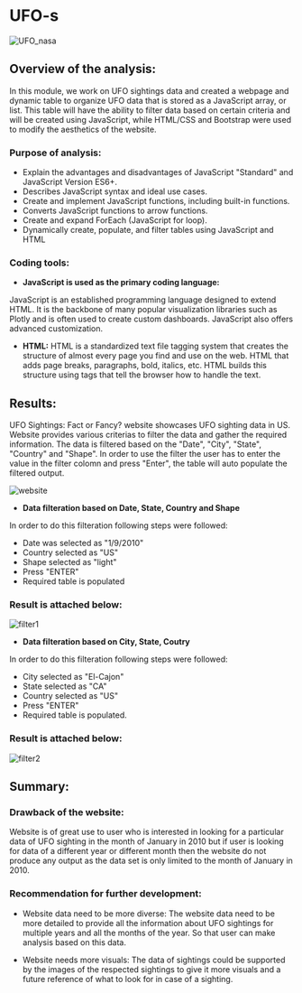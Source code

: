 # UFO-s 

![UFO_nasa](https://user-images.githubusercontent.com/111251560/202062404-76ea08ae-0fd5-4351-9f41-7be65be17a7e.jpg)

## Overview of the analysis:

In this module, we work on UFO sightings data and created a webpage and dynamic table to organize UFO data that is stored as a JavaScript array, or list. This table will have the ability to filter data based on certain criteria and will be created using  JavaScript, while HTML/CSS and Bootstrap were used to modify the aesthetics of the website.

### Purpose of analysis:
- Explain the advantages and disadvantages of JavaScript "Standard" and JavaScript Version ES6+.
- Describes JavaScript syntax and ideal use cases.
- Create and implement JavaScript functions, including built-in functions.
- Converts JavaScript functions to arrow functions.
- Create and expand ForEach (JavaScript for loop).
- Dynamically create, populate, and filter tables using JavaScript and HTML

### Coding tools:
- **JavaScript is used as the primary coding language:**

JavaScript is an established programming language designed to extend HTML. It is the backbone of many popular visualization libraries such as Plotly and is often used to create custom dashboards. JavaScript also offers advanced customization.

- **HTML:**
HTML is a standardized text file tagging system that creates the structure of almost every page you find and use on the web. HTML that adds page breaks, paragraphs, bold, italics, etc. HTML builds this structure using tags that tell the browser how to handle the text.

## Results: 

UFO Sightings: Fact or Fancy? website showcases UFO sighting data in US. Website provides various criterias to filter the data and gather the required information. The data is filtered based on the "Date", "City", "State", "Country" and "Shape". In order to use the filter the user has to enter the value in the filter colomn and press "Enter", the table will auto populate the filtered output.

![website](https://user-images.githubusercontent.com/111251560/202191421-94b6a89c-cc1a-421e-a3b2-313ddcd8d932.png)

- **Data filteration based on Date, State, Country and Shape**

In order to do this filteration following steps were followed:
- Date was selected as "1/9/2010"
- Country selected as "US"
- Shape selected as "light"
- Press "ENTER"
- Required table is populated

### Result is attached below:

![filter1](https://user-images.githubusercontent.com/111251560/202192078-54c9a8b8-9003-456a-a882-ccb3de7b584f.png)

- **Data filteration based on City, State, Coutry**

In order to do this filteration following steps were followed:
- City selected as "El-Cajon" 
- State selected as "CA"
- Country selected as "US"
- Press "ENTER"
- Required table is populated. 

### Result is attached below:

![filter2](https://user-images.githubusercontent.com/111251560/202192644-ee460f40-c999-4305-b8e2-ea1f7ff56bce.png)

## Summary: 

### Drawback of the website:

Website is of great use to user who is interested in looking for a particular data of UFO sighting in the month of January in 2010 but if user is looking for data of a different year or different month then the website do not produce any output as the data set is only limited to the month of January in 2010. 

### Recommendation for further development:

- Website data need to be more diverse: The website data need to be more detailed to provide all the information about UFO sightings for multiple years and all the months of the year. So that user can make analysis based on this data.

- Website needs more visuals: The data of sightings could be supported by the images of the respected sightings to give it more visuals and a future reference of what to look for in case of a sighting.
